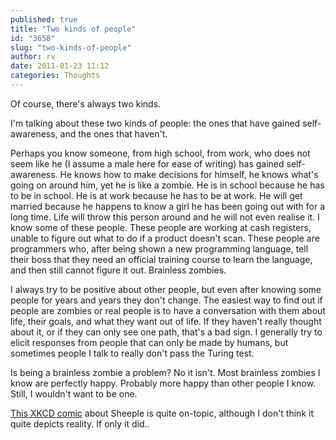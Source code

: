 ```yaml
---
published: true
title: "Two kinds of people"
id: "3658"
slug: "two-kinds-of-people"
author: rv
date: 2011-01-23 11:12
categories: Thoughts
---
```

Of course, there's always two kinds.

I'm talking about these two kinds of people: the ones that have gained self-awareness, and the ones that haven't.

Perhaps you know someone, from high school, from work, who does not seem like he (I assume a male here for ease of writing) has gained self-awareness. He knows how to make decisions for himself, he knows what's going on around him, yet he is like a zombie. He is in school because he has to be in school. He is at work because he has to be at work. He will get married because he happens to know a girl he has been going out with for a long time. Life will throw this person around and he will not even realise it. I know some of these people. These people are working at cash registers, unable to figure out what to do if a product doesn't scan. These people are programmers who, after being shown a new programming language, tell their boss that they need an official training course to learn the language, and then still cannot figure it out. Brainless zombies.

I always try to be positive about other people, but even after knowing some people for years and years they don't change. The easiest way to find out if people are zombies or real people is to have a conversation with them about life, their goals, and what they want out of life. If they haven't really thought about it, or if they can only see one path, that's a bad sign. I generally try to elicit responses from people that can only be made by humans, but sometimes people I talk to really don't pass the Turing test.

Is being a brainless zombie a problem? No it isn't. Most brainless zombies I know are perfectly happy. Probably more happy than other people I know. Still, I wouldn't want to be one.

<a href="http://xkcd.com/610/" target="_blank">This XKCD comic</a> about Sheeple is quite on-topic, although I don't think it quite depicts reality. If only it did..

&nbsp;